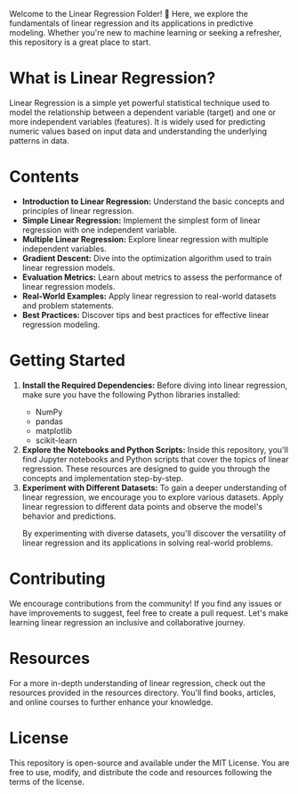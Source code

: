 Welcome to the Linear Regression Folder! 🚀 Here, we explore the fundamentals of linear regression and its applications in predictive modeling. Whether you're new to machine learning or seeking a refresher, this repository is a great place to start.

# What is Linear Regression?
Linear Regression is a simple yet powerful statistical technique used to model the relationship between a dependent variable (target) and one or more independent variables (features). It is widely used for predicting numeric values based on input data and understanding the underlying patterns in data.

# Contents
<ul>
    <li><strong>Introduction to Linear Regression:</strong> Understand the basic concepts and principles of linear
      regression.</li>
    <li><strong>Simple Linear Regression:</strong> Implement the simplest form of linear regression with one independent
      variable.</li>
    <li><strong>Multiple Linear Regression:</strong> Explore linear regression with multiple independent variables.</li>
    <li><strong>Gradient Descent:</strong> Dive into the optimization algorithm used to train linear regression
      models.</li>
    <li><strong>Evaluation Metrics:</strong> Learn about metrics to assess the performance of linear regression
      models.</li>
    <li><strong>Real-World Examples:</strong> Apply linear regression to real-world datasets and problem statements.</li>
    <li><strong>Best Practices:</strong> Discover tips and best practices for effective linear regression modeling.</li>
  </ul>


# Getting Started
<ol>
    <li><strong>Install the Required Dependencies:</strong> Before diving into linear regression, make sure you have the
      following Python libraries installed:</li>
    <ul>
      <li>NumPy</li>
      <li>pandas</li>
      <li>matplotlib</li>
      <li>scikit-learn</li>
    </ul>
    <li><strong>Explore the Notebooks and Python Scripts:</strong> Inside this repository, you'll find Jupyter notebooks and
      Python scripts that cover the topics of linear regression. These resources are designed to guide you through the
      concepts and implementation step-by-step.</li>
    <li><strong>Experiment with Different Datasets:</strong> To gain a deeper understanding of linear regression, we encourage
      you to explore various datasets. Apply linear regression to different data points and observe the model's behavior
      and predictions.</li>
    <p>By experimenting with diverse datasets, you'll discover the versatility of linear regression and its applications in
      solving real-world problems.</p>
  </ol>

# Contributing
We encourage contributions from the community! If you find any issues or have improvements to suggest, feel free to create a pull request. Let's make learning linear regression an inclusive and collaborative journey.

# Resources
For a more in-depth understanding of linear regression, check out the resources provided in the resources directory. You'll find books, articles, and online courses to further enhance your knowledge.

# License
This repository is open-source and available under the MIT License. You are free to use, modify, and distribute the code and resources following the terms of the license.

